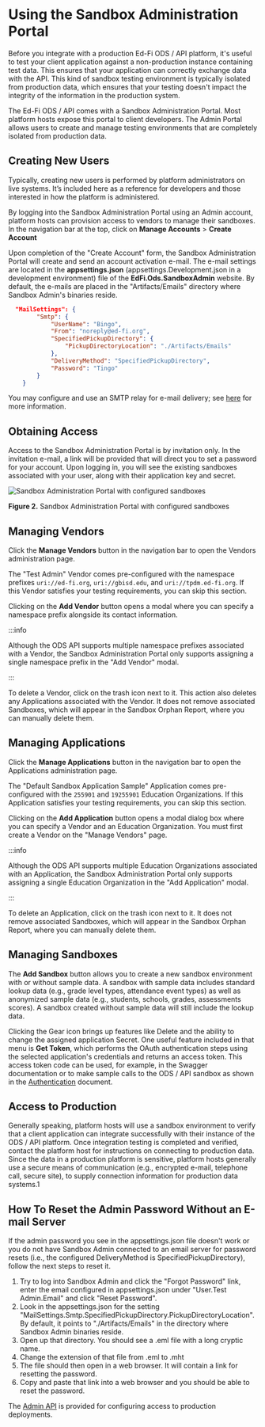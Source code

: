 # Using the Sandbox Administration Portal

Before you integrate with a production Ed-Fi ODS / API platform, it's useful to
test your client application against a non-production instance containing test
data. This ensures that your application can correctly exchange data with the
API. This kind of sandbox testing environment is typically isolated from
production data, which ensures that your testing doesn't impact the integrity of
the information in the production system.

The Ed-Fi ODS / API comes with a Sandbox Administration Portal. Most platform
hosts expose this portal to client developers. The Admin Portal allows users to
create and manage testing environments that are completely isolated from
production data.

## Creating New Users

Typically, creating new users is performed by platform administrators on live
systems. It’s included here as a reference for developers and those interested
in how the platform is administered.

By logging into the Sandbox Administration Portal using an Admin account,
platform hosts can provision access to vendors to manage their sandboxes. In the
navigation bar at the top, click on **Manage Accounts** > **Create Account**

Upon completion of the "Create Account" form, the Sandbox Administration Portal
will create and send an account activation e-mail. The e-mail settings are
located in the **appsettings.json** (appsettings.Development.json in a
development environment) file of the **EdFi.Ods.SandboxAdmin** website. By
default, the e-mails are placed in the "Artifacts/Emails" directory where
Sandbox Admin's binaries reside.

```json
  "MailSettings": {
        "Smtp": {
            "UserName": "Bingo",
            "From": "noreply@ed-fi.org",
            "SpecifiedPickupDirectory": {
                "PickupDirectoryLocation": "./Artifacts/Emails"
            },
            "DeliveryMethod": "SpecifiedPickupDirectory",
            "Password": "Tingo"
        }
    }
```

You may configure and use an SMTP relay for e-mail delivery;
see [here](https://docs.microsoft.com/en-us/dotnet/framework/configure-apps/file-schema/network/mailsettings-element-network-settings)
for more information.

## Obtaining Access

Access to the Sandbox Administration Portal is by invitation only. In the
invitation e-mail, a link will be provided that will direct you to set a
password for your account. Upon logging in, you will see the existing sandboxes
associated with your user, along with their application key and secret.

![Sandbox Administration Portal with configured sandboxes](/img/reference/ods-api/sandbox.png)

**Figure 2.** Sandbox Administration Portal with configured sandboxes

## Managing Vendors

Click the **Manage Vendors** button in the navigation bar to open the Vendors
administration page.

The "Test Admin" Vendor comes pre-configured with the namespace prefixes
`uri://ed-fi.org`, `uri://gbisd.edu`, and `uri://tpdm.ed-fi.org`. If this Vendor
satisfies your testing requirements, you can skip this section.

Clicking on the **Add Vendor** button opens a modal where you can specify a
namespace prefix alongside its contact information.

:::info

Although the ODS API supports multiple namespace prefixes associated with a
Vendor, the Sandbox Administration Portal only supports assigning a single
namespace prefix in the "Add Vendor" modal.

:::

To delete a Vendor, click on the trash icon next to it. This action also deletes
any Applications associated with the Vendor. It does not remove associated
Sandboxes, which will appear in the Sandbox Orphan Report, where you can
manually delete them.

## Managing Applications

Click the **Manage Applications** button in the navigation bar to open the
Applications administration page.

The "Default Sandbox Application Sample" Application comes pre-configured with
the `255901` and `19255901` Education Organizations. If this Application
satisfies your testing requirements, you can skip this section.

Clicking on the **Add Application** button opens a modal dialog box where you
can specify a Vendor and an Education Organization. You must first create a
Vendor on the "Manage Vendors" page.

:::info

Although the ODS API supports multiple Education Organizations associated with
an Application, the Sandbox Administration Portal only supports assigning a
single Education Organization in the "Add Application" modal.

:::

To delete an Application, click on the trash icon next to it. It does not remove
associated Sandboxes, which will appear in the Sandbox Orphan Report, where you
can manually delete them.

## Managing Sandboxes

The **Add Sandbox** button allows you to create a new sandbox environment with
or without sample data. A sandbox with sample data includes standard lookup data
(e.g., grade level types, attendance event types) as well as anonymized sample
data (e.g., students, schools, grades, assessments scores). A sandbox created
without sample data will still include the lookup data.

Clicking the Gear icon brings up features like Delete and the ability to change
the assigned application Secret. One useful feature included in that menu
is **Get Token**, which performs the OAuth authentication steps using the
selected application's credentials and returns an access token. This access
token code can be used, for example, in the Swagger documentation or to make
sample calls to the ODS / API sandbox as shown in the
[Authentication](./authentication.md) document.

## Access to Production

Generally speaking, platform hosts will use a sandbox environment to verify that
a client application can integrate successfully with their instance of the ODS /
API platform. Once integration testing is completed and verified, contact the
platform host for instructions on connecting to production data. Since the data
in a production platform is sensitive, platform hosts generally use a secure
means of communication (e.g., encrypted e-mail, telephone call, secure site), to
supply connection information for production data systems.1

## How To Reset the Admin Password Without an E-mail Server

If the admin password you see in the appsettings.json file doesn't work or you
do not have Sandbox Admin connected to an email server for password resets
(i.e., the configured DeliveryMethod is SpecifiedPickupDirectory), follow the
next steps to reset it.

1. Try to log into Sandbox Admin and click the "Forgot Password" link, enter
    the email configured in appsettings.json under "User.Test Admin.Email" and
    click "Reset Password".
2. Look in the appsettings.json for the setting
    "MailSettings.Smtp.SpecifiedPickupDirectory.PickupDirectoryLocation". By
    default, it points to "./Artifacts/Emails" in the directory where Sandbox
    Admin binaries reside.
3. Open up that directory. You should see a .eml file with a long cryptic name.
4. Change the extension of that file from .eml to .mht
5. The file should then open in a web browser. It will contain a link for
    resetting the password.
6. Copy and paste that link into a web browser and you should be able to reset
    the password.

The [Admin API](/reference/admin-api) is provided for configuring access to
production deployments.
